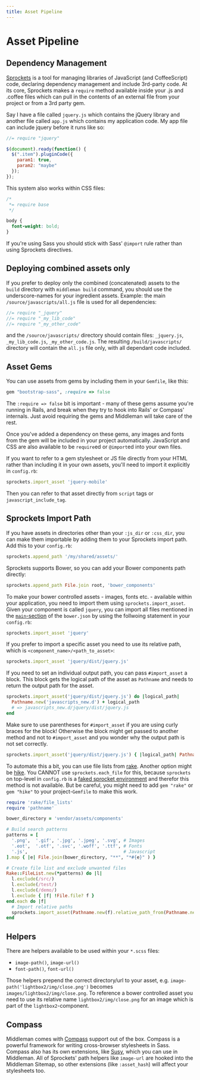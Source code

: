 ```yaml
---
title: Asset Pipeline
---
```


# Asset Pipeline

## Dependency Management

[Sprockets] is a tool for managing libraries of JavaScript (and CoffeeScript) code, declaring dependency management and include 3rd-party code. At its core, Sprockets makes a `require` method available inside your .js and .coffee files which can pull in the contents of an external file from your project or from a 3rd party gem.

Say I have a file called `jquery.js` which contains the jQuery library and another file called `app.js` which contains my application code. My app file can include jquery before it runs like so:

``` javascript
//= require "jquery"

$(document).ready(function() {
  $(".item").pluginCode({
    param1: true,
    param2: "maybe"
  });
});
```

This system also works within CSS files:

``` css
/*
 *= require base
 */

body {
  font-weight: bold;
}

```

If you're using Sass you should stick with Sass' `@import` rule rather than using Sprockets directives.

## Deploying combined assets only

If you prefer to deploy only the combined (concatenated) assets to the `build` directory with `middleman build` command, you should use the underscore-names for your ingredient assets. Example: the main `/source/javascripts/all.js` file is used for all dependencies:

``` javascript
//= require "_jquery"
//= require "_my_lib_code"
//= require "_my_other_code"
```

and the `/source/javascripts/` directory should contain files: `_jquery.js`, `_my_lib_code.js`, `_my_other_code.js`. The resulting `/build/javascripts/` directory will contain the `all.js` file only, with all dependant code included.

## Asset Gems

You can use assets from gems by including them in your `Gemfile`, like this:

```ruby
gem "bootstrap-sass", :require => false
```

The `:require => false` bit is important - many of these gems assume you're running in Rails, and break when they try to hook into Rails' or Compass' internals. Just avoid requiring the gems and Middleman will take care of the rest.

Once you've added a dependency on these gems, any images and fonts from the gem will be included in your project automatically. JavaScript and CSS are also available to be `require`ed or `@import`ed into your own files.

If you want to refer to a gem stylesheet or JS file directly from your HTML rather than including it in your own assets, you'll need to import it explicitly in `config.rb`:

```ruby
sprockets.import_asset 'jquery-mobile'
```

Then you can refer to that asset directly from `script` tags or `javascript_include_tag`.

## Sprockets Import Path

If you have assets in directories other than your `:js_dir` or `:css_dir`, you can make them importable by adding them to your Sprockets import path. Add this to your `config.rb`:

```ruby
sprockets.append_path '/my/shared/assets/'
```

Sprockets supports Bower, so you can add your Bower components path directly:

```ruby
sprockets.append_path File.join root, 'bower_components'
```

To make your bower controlled assets - images, fonts etc. - available within
your application, you need to import them using `sprockets.import_asset`. Given
your component is called `jquery`, you can import all files mentioned in the
[`main`-section](https://github.com/bower/bower.json-spec) of the `bower.json`
by using the follwoing statement in your `config.rb`:

```ruby
sprockets.import_asset 'jquery'
```

If you prefer to import a specific asset you need to use its relative path,
which is `<component_name>/<path_to_asset>`:

```ruby
sprockets.import_asset 'jquery/dist/jquery.js'
```

If you need to set an individual output path, you can pass `#import_asset`
a block. This block gets the logical path of the asset as `Pathname` and needs
to return the output path for the asset.

```ruby
sprockets.import_asset('jquery/dist/jquery.js') do |logical_path|
  Pathname.new('javascripts_new.d') + logical_path
  # => javascripts_new.d/jquery/dist/jquery.js
end
```

Make sure to use parentheses for `#import_asset` if you are using curly braces
for the block! Otherwise the block might get passed to another method and not
to `#import_asset` and you wonder why the output path is not set correctly.

```ruby
sprockets.import_asset('jquery/dist/jquery.js') { |logical_path| Pathname.new('javascripts_new.d') + logical_path }
```

To automate this a bit, you can use file lists from
[rake](https://github.com/jimweirich/rake). Another option might be
[hike](https://github.com/sstephenson/hike). You CANNOT use
`sprockets.each_file` for this, because `sprockets` on top-level in `config.rb`
is a [faked sprocket
environment](https://github.com/middleman/middleman-sprockets/blob/master/lib/middleman-sprockets/config_only_environment.rb)
and therefor this method is not available. But be careful, you might need to add `gem
"rake"` or `gem "hike"` to your project-`Gemfile` to make this work.

```ruby
require 'rake/file_lists'
require 'pathname'

bower_directory = 'vendor/assets/components'

# Build search patterns
patterns = [
  '.png',  '.gif', '.jpg', '.jpeg', '.svg', # Images
  '.eot',  '.otf', '.svc', '.woff', '.ttf', # Fonts
  '.js',                                    # Javascript
].map { |e| File.join(bower_directory, "**", "*#{e}" ) }

# Create file list and exclude unwanted files
Rake::FileList.new(*patterns) do |l|
  l.exclude(/src/)
  l.exclude(/test/)
  l.exclude(/demo/)
  l.exclude { |f| !File.file? f }
end.each do |f|
  # Import relative paths
  sprockets.import_asset(Pathname.new(f).relative_path_from(Pathname.new(bower_directory)))
end
```

## Helpers

There are helpers available to be used within your `*.scss` files:

* `image-path()`, `image-url()`
* `font-path()`, `font-url()`

Those helpers prepend the correct directory/url to your asset, e.g. `image-path('lightbox2/img/close.png')` becomes `images/lightbox2/img/close.png`. To reference a bower controlled asset you need to use its relative name `lightbox2/img/close.png` for an image which is part of the `lightbox2`-component.

## Compass

Middleman comes with [Compass] support out of the box. Compass is a powerful framework for writing cross-browser stylesheets in Sass. Compass also has its own extensions, like [Susy], which you can use in Middleman. All of Sprockets' path helpers like `image-url` are hooked into the Middleman Sitemap, so other extensions (like `:asset_hash`) will affect your stylesheets too.

[Sprockets]: https://github.com/sstephenson/sprockets
[Compass]: http://compass-style.org
[Susy]: http://susy.oddbird.net
